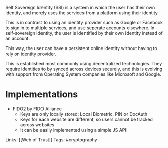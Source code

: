 Self Sovereign Identity (SSI) is a system in which the user has their own identity, and merely uses the services from a platform using their identity.

This is in contrast to using an identity provider such as Google or Facebook to sign in to multiple services, and use seperate accounts elsewhere. In self-sovereign identity, the user is identified by their own identity instead of an account.

This way, the user can have a persistent online identity without having to rely on identity provider.

This is established most commonly using decentralized technologies. They require identities to by synced across devices securely, and this is evolving with support from Operating System companies like Microsoft and Google.

# Implementations
- FIDO2 by FIDO Alliance
	- Keys are only locally stored: Local Biometric, PIN or DocAuth
	- Keys for each website are different, so users cannot be tracked across websites
	- It can be easily implemented using a simple JS API

Links:
[[Web of Trust]]
Tags:
#cryptography 